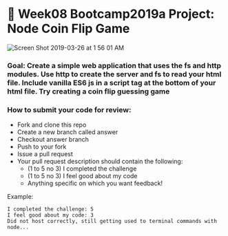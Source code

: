 # 💸 Week08 Bootcamp2019a Project: Node Coin Flip Game

![Screen Shot 2019-03-26 at 1 56 01 AM](https://user-images.githubusercontent.com/45410954/54974430-64eea580-4f6a-11e9-99b6-fe0d7a58e599.png)


### Goal: Create a simple web application that uses the fs and http modules. Use http to create the server and fs to read your html file. Include vanilla ES6 js in a script tag at the bottom of your html file. Try creating a coin flip guessing game

### How to submit your code for review:

- Fork and clone this repo
- Create a new branch called answer
- Checkout answer branch
- Push to your fork
- Issue a pull request
- Your pull request description should contain the following:
  - (1 to 5 no 3) I completed the challenge
  - (1 to 5 no 3) I feel good about my code
  - Anything specific on which you want feedback!

Example:
```
I completed the challenge: 5
I feel good about my code: 3
Did not host correctly, still getting used to terminal commands with node...
```

